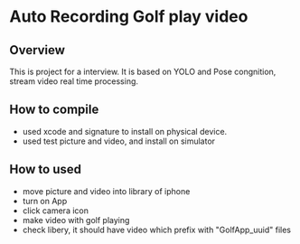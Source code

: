 # Auto Recording Golf play video

## Overview

This is project for a interview. It is based on YOLO and Pose congnition, stream video real time processing.

## How to compile
- used xcode and signature to install on physical device.
- used test picture and video, and install on simulator

## How to used
- move picture and video into library of iphone
- turn on App
- click camera icon
- make video with golf playing
- check libery, it should have video which prefix with "GolfApp_uuid" files
